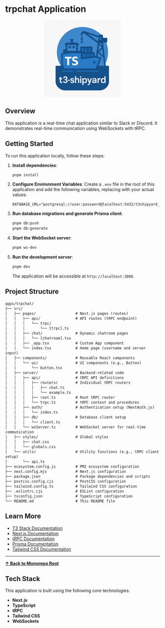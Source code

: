 # trpchat Application

<p align="center">
  <img src="../../t3-shipyard-image.png" alt="t3-shipyard logo" width="250"/>
</p>

## Overview

This application is a real-time chat application similar to Slack or Discord. It demonstrates real-time communication using WebSockets with tRPC.

## Getting Started

To run this application locally, follow these steps:

1. **Install dependencies**:

   ```bash
   pnpm install
   ```

2. **Configure Environment Variables**: Create a `.env` file in the root of this application and add the following variables, replacing with your actual values:

   ```
   DATABASE_URL="postgresql://user:password@localhost:5432/t3shipyard_trpchat"
   ```

3. **Run database migrations and generate Prisma client**:

   ```bash
   pnpm db:push
   pnpm db:generate
   ```

4. **Start the WebSocket server**:

   ```bash
   pnpm ws-dev
   ```

5. **Run the development server**:

   ```bash
   pnpm dev
   ```

   The application will be accessible at `http://localhost:3006`.

## Project Structure

```
apps/trpchat/
├── src/
│   ├── pages/                  # Next.js pages (routes)
│   │   ├── api/                # API routes (tRPC endpoint)
│   │   │   └── trpc/
│   │   │       └── [trpc].ts
│   │   ├── chat/               # Dynamic chatroom pages
│   │   │   └── [chatroom].tsx
│   │   ├── _app.tsx            # Custom App component
│   │   └── index.tsx           # Home page (username and server input)
│   ├── components/             # Reusable React components
│   │   └── ui/                 # UI components (e.g., Button)
│   │       └── button.tsx
│   ├── server/                 # Backend-related code
│   │   ├── api/                # tRPC API definitions
│   │   │   ├── routers/        # Individual tRPC routers
│   │   │   │   ├── chat.ts
│   │   │   │   └── example.ts
│   │   │   ├── root.ts         # Root tRPC router
│   │   │   └── trpc.ts         # tRPC context and procedures
│   │   ├── auth/               # Authentication setup (NextAuth.js)
│   │   │   └── index.ts
│   │   ├── db/                 # Database client setup
│   │   │   └── client.ts
│   │   └── wsServer.ts         # WebSocket server for real-time communication
│   ├── styles/                 # Global styles
│   │   ├── chat.css
│   │   └── globals.css
│   └── utils/                  # Utility functions (e.g., tRPC client setup)
│       └── api.ts
├── ecosystem.config.js         # PM2 ecosystem configuration
├── next.config.mjs             # Next.js configuration
├── package.json                # Package dependencies and scripts
├── postcss.config.cjs          # PostCSS configuration
├── tailwind.config.ts          # Tailwind CSS configuration
├── .eslintrc.cjs               # ESLint configuration
├── tsconfig.json               # TypeScript configuration
└── README.md                   # This README file
```

## Learn More

- [T3 Stack Documentation](https://create.t3.gg/)
- [Next.js Documentation](https://nextjs.org/docs)
- [tRPC Documentation](https://trpc.io/docs)
- [Prisma Documentation](https://www.prisma.io/docs)
- [Tailwind CSS Documentation](https://tailwindcss.com/docs)

---

**[&#8593; Back to Monorepo Root](https://github.com/dunamismax/t3-shipyard?tab=readme-ov-file#projects-overview)**

## Tech Stack

This application is built using the following core technologies:

- **Next.js**
- **TypeScript**
- **tRPC**
- **Tailwind CSS**
- **WebSockets**
